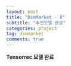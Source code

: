 ```yaml
---
layout: post
title: "DsmMarket - 8"
subtitle: "추천모델 완성"
categories: project
tag: dsmmarket
comments: true
---
```


**Tensorrec 모델 완료**